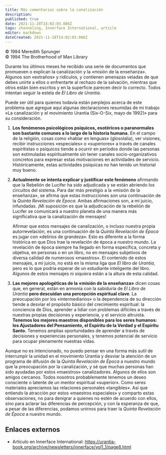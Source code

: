 ```yaml
---
title: Más comentarios sobre la canalización
description: 
published: true
date: 2021-11-28T14:02:03.086Z
tags: channeling, Innerface International, article
editor: markdown
dateCreated: 2021-11-28T14:02:03.086Z
---
```


<p class="v-card v-sheet theme--light grey lighten-3 px-2">© 1994 Meredith Sprunger<br>© 1994 The Brotherhood of Man Library</p>

Durante los últimos meses he recibido una serie de documentos que promueven o explican la canalización y la «misión de la enseñanza». Algunos son «extraños» y ridículos, y contienen amenazas veladas de que debes unirte a ellos o enfrentarte al rechazo de la salvación, mientras que otros están bien escritos y en la superficie parecen decir lo correcto. Todos intentan seguir la estela de *El Libro de Urantia*.

Puede ser útil para quienes todavía están perplejos acerca de este problema que agregue aquí algunas declaraciones resumidas de mi trabajo «La canalización y el movimiento Urantia (Six-O-Six, mayo de 1992)» para su consideración.

1. **Los fenómenos psicológicos psíquicos, esotéricos o paranormales son bastante comunes a lo largo de la historia humana.** En el campo de la religión, cosas como «hablar en lenguas» (glosolalia), ver visiones, recibir instrucciones «especiales» o «superiores» a través de canales espiritistas o psíquicos tiende a ocurrir en períodos donde las personas son estimuladas espiritualmente sin tener canales socio-organizativos concretos para expresar estas motivaciones en actividades de servicio. Históricamente, estas actividades psíquicas no han tenido un historial muy bueno.

2. **Actualmente se intenta explicar y justificar este fenómeno** afirmando que la Rebelión de Lucifer ha sido adjudicada y se están abriendo los circuitos del sistema. Para dar más prestigio a la «misión de la enseñanza», se afirma que estas instrucciones son una continuación de la *Quinta Revelación de Época*. Ambas afirmaciones son, a mi juicio, infundadas. ¡Mi suposición es que la adjudicación de la rebelión de Lucifer se comunicará a nuestro planeta de una manera más significativa que la canalización de mensajes!

    Afirmar que estos mensajes de canalización, o incluso nuestra propia autorrevelación, es una continuación de la *Quinta Revelación de Época* es jugar con «delirios de grandeza». Esto es diferente a la forma histórica en que Dios trae la revelación de época a nuestro mundo. La revelación de época siempre ha llegado en forma específica, concreta y objetiva, en personas o en un libro, no en mensajes subjetivos de diversa calidad de numerosos «maestros». El contenido de estos mensajes, a mi juicio, no está en la misma liga que *El libro de Urantia*, pero es lo que podría esperar de un estudiante inteligente del libro. Algunos de estos mensajes ni siquiera están a la altura de esta calidad.

3. **Las mejores apologéticas de la «misión de la enseñanza»** dicen cosas que, en general, están en armonía con la sabiduría de *El Libro de Urantia* **pero descuidan una percepción espiritual clave**. La preocupación por los «intermediarios» o la dependencia de su dirección tiende a desviar el propósito básico del crecimiento espiritual: la conciencia de Dios, aprender a lidiar con problemas difíciles a través de nuestras propias decisiones y experiencia, y el servicio altruista. **Tenemos los mejores maestros disponibles para los seres humanos: los Ajustadores del Pensamiento, el Espíritu de la Verdad y el Espíritu Santo.** Tenemos amplias oportunidades de aprender a través de decisiones y experiencias personales, y tenemos potencial de servicio para ocupar plenamente nuestras vidas.

Aunque no es intencionado, no puedo pensar en una forma más sutil de interrumpir la unidad en el movimiento Urantia y desviar la atención de un programa de difusión de la *Quinta Revelación de Época* a nuestro mundo que la preocupación por la canalización, y sé que muchas personas han sido ayudadas por estos «maestros» canalizadores. Algunos de ellos son amigos cercanos. Todos nosotros probablemente tenemos un deseo consciente o latente de un mentor espiritual «superior». Como seres materiales apreciamos las relaciones personales «tangibles». Así que entiendo la atracción por estos «maestros especiales» y comparto estas observaciones, no para denigrar a quienes no estén de acuerdo con ellos, sino para aclarar las diferencias de percepción, y con la esperanza de que, a pesar de las diferencias, podamos unirnos para traer la *Quinta Revelación de Época* a nuestro mundo.

## Enlaces externos

* Artículo en Innerface International: https://urantia-book.org/archive/newsletters/innerface/vol1_1/page8.html